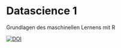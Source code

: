 # Datascience 1

Grundlagen des maschinellen Lernens mit R


[![DOI](https://zenodo.org/badge/461950782.svg)](https://zenodo.org/badge/latestdoi/461950782)
